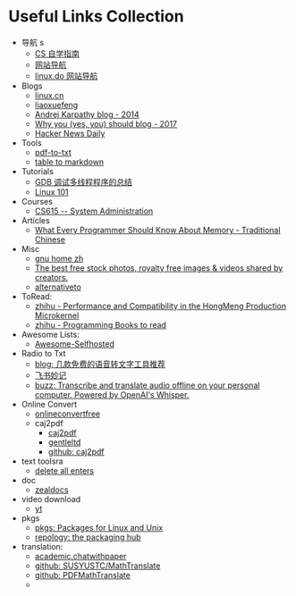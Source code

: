 # Useful Links Collection

- 导航 s
  - [CS 自学指南](https://csdiy.wiki/)
  - [网站导航](https://123.topstip.com/)
  - [linux.do 网站导航](https://linux.do/)
- Blogs
  - [linux.cn](https://linux.cn/)
  - [liaoxuefeng](https://liaoxuefeng.com/)
  - [Andrej Karpathy blog - 2014](https://karpathy.github.io/)
  - [Why you (yes, you) should blog - 2017](https://medium.com/@racheltho/why-you-yes-you-should-blog-7d2544ac1045)
  - [Hacker News Daily](https://www.daemonology.net/hn-daily/)
- Tools
  - [pdf-to-txt](https://www.freeconvert.com/pdf-to-txt)
  - [table to markdown](https://tabletomarkdown.com/)
- Tutorials
  - [GDB 调试多线程程序的总结](https://www.cnblogs.com/WindSun/p/12785322.html)
  - [Linux 101](https://101.lug.ustc.edu.cn/)
- Courses
  - [CS615 -- System Administration](https://stevens.netmeister.org/615/)
- Articles
  - [What Every Programmer Should Know About Memory - Traditional Chinese](https://sysprog21.github.io/cpumemory-zhtw/)
- Misc
  - [gnu home zh](https://www.gnu.org/home.zh-cn.html)
  - [The best free stock photos, royalty free images &amp; videos shared by creators.](https://www.pexels.com/)
  - [alternativeto](https://alternativeto.net/)
- ToRead:
  - [zhihu - Performance and Compatibility in the HongMeng Production Microkernel](https://zhuanlan.zhihu.com/p/711433679)
  - [zhihu - Programming Books to read](https://www.zhihu.com/question/50408698/answer/2997610936)
- Awesome Lists:
  - [Awesome-Selfhosted](https://awesome-selfhosted.net/#)
- Radio to Txt
  - [blog: 几款免费的语音转文字工具推荐](https://www.bilibili.com/opus/748040117536423974)
  - [飞书妙记](https://www.feishu.cn/product/minutes)
  - [buzz: Transcribe and translate audio offline on your personal computer. Powered by OpenAI&#39;s Whisper.](https://github.com/chidiwilliams/buzz)
- Online Convert
  - [onlineconvertfree](https://onlineconvertfree.com/)
  - caj2pdf
    - [caj2pdf](https://caj2pdf.cn/)
    - [gentleltd](https://caj.gentleltd.cn/en)
    - [github: caj2pdf](https://github.com/caj2pdf/caj2pdf)
- text toolsra
  - [delete all enters](https://uutool.cn/nl-trim-all/)
- doc
  - [zealdocs](https://zealdocs.org/)
- video download
  - [yt](https://yt5s.biz/enxj101/)
- pkgs
  - [pkgs: Packages for Linux and Unix](https://pkgs.org/)
  - [repology: the packaging hub](https://repology.org/)
- translation:
  - [academic.chatwithpaper](https://academic.chatwithpaper.org/)
  - [github: SUSYUSTC/MathTranslate](https://github.com/SUSYUSTC/MathTranslate)
  - [github: PDFMathTranslate](https://github.com/Byaidu/PDFMathTranslate)
  - 